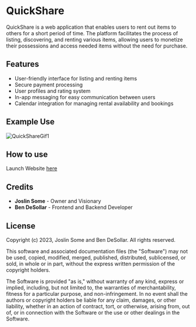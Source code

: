 # QuickShare

QuickShare is a web application that enables users to rent out items to others for a short period of time. The platform facilitates the process of listing, discovering, and renting various items, allowing users to monetize their possessions and access needed items without the need for purchase.

## Features

- User-friendly interface for listing and renting items
- Secure payment processing
- User profiles and rating system
- In-app messaging for easy communication between users
- Calendar integration for managing rental availability and bookings

## Example Use

![QuickShareGif1](https://user-images.githubusercontent.com/71299314/226373528-37133e02-4e2c-40bd-8872-74856a2d3ef3.gif)

## How to use

Launch Website <a href="https://quicksharejb.firebaseapp.com/" target="_blank">here</a>

## Credits

- **Joslin Some** - Owner and Visionary
- **Ben DeSollar** - Frontend and Backend Developer

## License

Copyright (c) 2023, Joslin Some and Ben DeSollar. All rights reserved.

This software and associated documentation files (the "Software") may not be used, copied, modified, merged, published, distributed, sublicensed, or sold, in whole or in part, without the express written permission of the copyright holders.

The Software is provided "as is," without warranty of any kind, express or implied, including, but not limited to, the warranties of merchantability, fitness for a particular purpose, and non-infringement. In no event shall the authors or copyright holders be liable for any claim, damages, or other liability, whether in an action of contract, tort, or otherwise, arising from, out of, or in connection with the Software or the use or other dealings in the Software.
